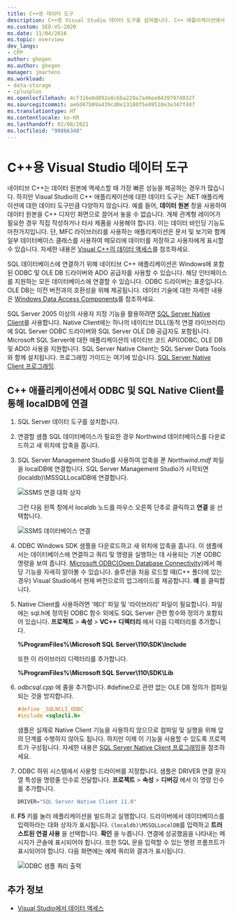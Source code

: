 ```yaml
---
title: C++용 데이터 도구
description: C++용 Visual Studio 데이터 도구를 살펴봅니다. C++ 애플리케이션에서 ODBC 및 SQL Native Client를 통해 localDB에 연결할 수 있습니다.
ms.custom: SEO-VS-2020
ms.date: 11/04/2016
ms.topic: overview
dev_langs:
- CPP
author: ghogen
ms.author: ghogen
manager: jmartens
ms.workload:
- data-storage
- cplusplus
ms.openlocfilehash: 4cf316e0d892e8c6ba229a7a46ee0439797d032f
ms.sourcegitcommit: ae6d47b09a439cd0e13180f5e89510e3e347fd47
ms.translationtype: HT
ms.contentlocale: ko-KR
ms.lasthandoff: 02/08/2021
ms.locfileid: "99866348"
---
```

# <a name="visual-studio-data-tools-for-c"></a>C++용 Visual Studio 데이터 도구

네이티브 C++는 데이터 원본에 액세스할 때 가장 빠른 성능을 제공하는 경우가 많습니다. 하지만 Visual Studio의 C++ 애플리케이션에 대한 데이터 도구는 .NET 애플리케이션에 대한 데이터 도구만큼 다양하지 않습니다. 예를 들어, **데이터 원본** 창을 사용하여 데이터 원본을 C++ 디자인 화면으로 끌어서 놓을 수 없습니다. 개체 관계형 레이어가 필요한 경우 직접 작성하거나 타사 제품을 사용해야 합니다. 이는 데이터 바인딩 기능도 마찬가지입니다. 단, MFC 라이브러리를 사용하는 애플리케이션은 문서 및 보기와 함께 일부 데이터베이스 클래스를 사용하여 메모리에 데이터를 저장하고 사용자에게 표시할 수 있습니다. 자세한 내용은 [Visual C++의 데이터 액세스](/cpp/data/data-access-in-cpp)를 참조하세요.

SQL 데이터베이스에 연결하기 위해 네이티브 C++ 애플리케이션은 Windows에 포함된 ODBC 및 OLE DB 드라이버와 ADO 공급자를 사용할 수 있습니다. 해당 인터페이스를 지원하는 모든 데이터베이스에 연결할 수 있습니다. ODBC 드라이버는 표준입니다. OLE DB는 이전 버전과의 호환성을 위해 제공됩니다. 데이터 기술에 대한 자세한 내용은 [Windows Data Access Components](/previous-versions/windows/desktop/ms692897(v=vs.85))를 참조하세요.

SQL Server 2005 이상의 사용자 지정 기능을 활용하려면 [SQL Server Native Client](/sql/relational-databases/native-client/sql-server-native-client)를 사용합니다. Native Client에는 하나의 네이티브 DLL(동적 연결 라이브러리)에 SQL Server ODBC 드라이버와 SQL Server OLE DB 공급자도 포함됩니다. Microsoft SQL Server에 대한 애플리케이션의 네이티브 코드 API(ODBC, OLE DB 및 ADO) 사용을 지원합니다. SQL Server Native Client는 SQL Server Data Tools와 함께 설치됩니다. 프로그래밍 가이드는 여기에 있습니다. [SQL Server Native Client 프로그래밍](/sql/relational-databases/native-client/sql-server-native-client-programming).

## <a name="to-connect-to-localdb-through-odbc-and-sql-native-client-from-a-c-application"></a>C++ 애플리케이션에서 ODBC 및 SQL Native Client를 통해 localDB에 연결

1. SQL Server 데이터 도구를 설치합니다.

2. 연결할 샘플 SQL 데이터베이스가 필요한 경우 Northwind 데이터베이스를 다운로드하고 새 위치에 압축을 풉니다.

3. SQL Server Management Studio를 사용하여 압축을 푼 *Northwind.mdf* 파일을 localDB에 연결합니다. SQL Server Management Studio가 시작되면 (localdb)\MSSQLLocalDB에 연결합니다.

   ![SSMS 연결 대화 상자](../data-tools/media/raddata-ssms-connect-dialog.png)

   그런 다음 왼쪽 창에서 localdb 노드를 마우스 오른쪽 단추로 클릭하고 **연결** 을 선택합니다.

   ![SSMS 데이터베이스 연결](../data-tools/media/raddata-ssms-attach-database.png)

4. ODBC Windows SDK 샘플을 다운로드하고 새 위치에 압축을 풉니다. 이 샘플에서는 데이터베이스에 연결하고 쿼리 및 명령을 실행하는 데 사용되는 기본 ODBC 명령을 보여 줍니다. [Microsoft ODBC(Open Database Connectivity)](/sql/odbc/microsoft-open-database-connectivity-odbc)에서 해당 기능을 자세히 알아볼 수 있습니다. 솔루션을 처음 로드할 때(C++ 폴더에 있는 경우) Visual Studio에서 현재 버전으로의 업그레이드를 제공합니다. **예** 를 클릭합니다.

5. Native Client를 사용하려면 ‘헤더’ 파일 및 ‘라이브러리’ 파일이 필요합니다.  파일에는 sql.h에 정의된 ODBC 함수 외에도 SQL Server 관련 함수와 정의가 포함되어 있습니다. **프로젝트** > **속성** > **VC++ 디렉터리** 에서 다음 디렉터리를 추가합니다.

   **%ProgramFiles%\Microsoft SQL Server\110\SDK\Include**

   또한 이 라이브러리 디렉터리를 추가합니다.

   **%ProgramFiles%\Microsoft SQL Server\110\SDK\Lib**

6. *odbcsql.cpp* 에 줄을 추가합니다. #define으로 관련 없는 OLE DB 정의가 컴파일되는 것을 방지합니다.

   ```cpp
   #define _SQLNCLI_ODBC_
   #include <sqlncli.h>
   ```

    샘플은 실제로 Native Client 기능을 사용하지 않으므로 컴파일 및 실행을 위해 앞의 단계를 수행하지 않아도 됩니다. 하지만 이제 이 기능을 사용할 수 있도록 프로젝트가 구성됩니다. 자세한 내용은 [SQL Server Native Client 프로그래밍](/sql/relational-databases/native-client/sql-server-native-client)을 참조하세요.

7. ODBC 하위 시스템에서 사용할 드라이버를 지정합니다. 샘플은 DRIVER 연결 문자열 특성을 명령줄 인수로 전달합니다. **프로젝트** > **속성** > **디버깅** 에서 이 명령 인수를 추가합니다.

   ```cpp
   DRIVER="SQL Server Native Client 11.0"
   ```

8. **F5** 키를 눌러 애플리케이션을 빌드하고 실행합니다. 드라이버에서 데이터베이스를 입력하라는 대화 상자가 표시됩니다. `(localdb)\MSSQLLocalDB`를 입력하고 **트러스트된 연결 사용** 을 선택합니다. **확인** 을 누릅니다. 연결에 성공했음을 나타내는 메시지가 콘솔에 표시되어야 합니다. 또한 SQL 문을 입력할 수 있는 명령 프롬프트가 표시되어야 합니다. 다음 화면에는 예제 쿼리와 결과가 표시됩니다.

   ![ODBC 샘플 쿼리 출력](../data-tools/media/raddata-odbc-sample-query-output.png)

## <a name="see-also"></a>추가 정보

- [Visual Studio에서 데이터 액세스](../data-tools/accessing-data-in-visual-studio.md)

